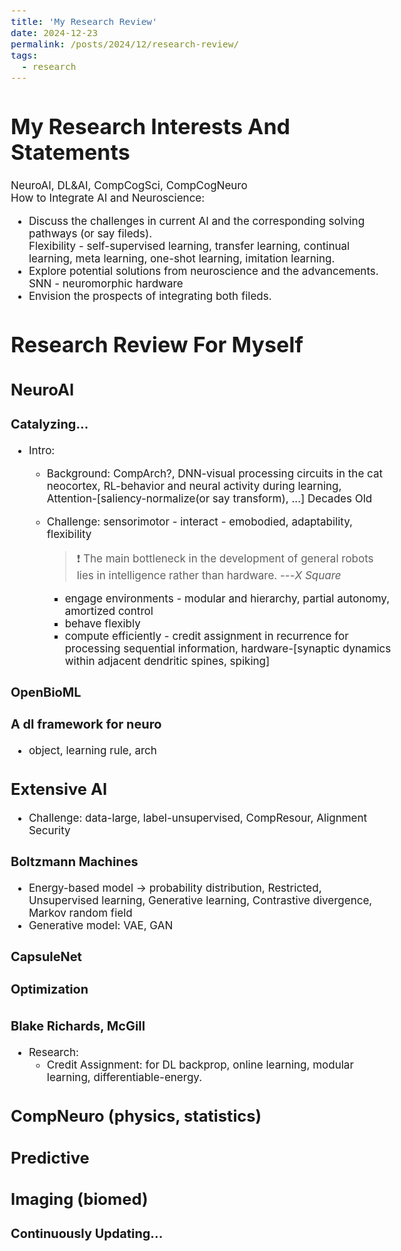 ```yaml
---
title: 'My Research Review'
date: 2024-12-23
permalink: /posts/2024/12/research-review/
tags:
  - research
---
```


<style>
body {font-size: 17px}
</style>

# My Research Interests And Statements
NeuroAI, DL&AI, CompCogSci, CompCogNeuro  
How to Integrate AI and Neuroscience:  
* Discuss the challenges in current AI and the corresponding solving pathways (or say fileds).  
Flexibility - self-supervised learning, transfer learning, continual learning, meta learning, one-shot learning, imitation learning.  
* Explore potential solutions from neuroscience and the advancements.  
SNN - neuromorphic hardware  
* Envision the prospects of integrating both fileds.

 

# Research Review For Myself
## NeuroAI 
### Catalyzing...
* Intro: 
	* Background: CompArch?, DNN-visual processing circuits in the cat neocortex, RL-behavior and neural activity during learning, Attention-\[saliency-normalize(or say transform), ...\] Decades Old 
	* Challenge: sensorimotor - interact - emobodied, adaptability, flexibility
		> &#10071; The main bottleneck in the development of general robots lies in intelligence rather than hardware. ---_X Square_
	
		* engage environments - modular and hierarchy, partial autonomy, amortized control
		* behave flexibly
		* compute efficiently - credit assignment in recurrence for processing sequential information, hardware-\[synaptic dynamics within adjacent dendritic spines, spiking\]
### OpenBioML
### A dl framework for neuro
* object, learning rule, arch

## Extensive AI 
* Challenge: data-large, label-unsupervised, CompResour, Alignment Security
### Boltzmann Machines
* Energy-based model -> probability distribution, Restricted, Unsupervised learning, Generative learning, Contrastive divergence, Markov random field
* Generative model: VAE, GAN
### CapsuleNet
### Optimization

## 
### Blake Richards, McGill
* Research:
	* Credit Assignment: for DL backprop, online learning, modular learning, differentiable-energy.
		

## CompNeuro (physics, statistics)

## Predictive

## Imaging (biomed)

### Continuously Updating...
